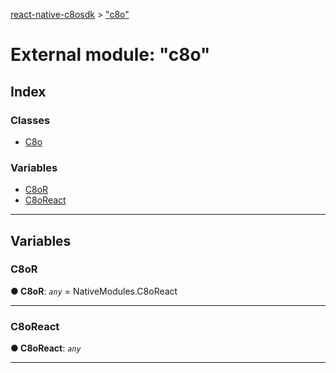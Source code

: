 [react-native-c8osdk](../README.md) > ["c8o"](../modules/_c8o_.md)

# External module: "c8o"

## Index

### Classes

* [C8o](../classes/_c8o_.c8o.md)

### Variables

* [C8oR](_c8o_.md#c8or)
* [C8oReact](_c8o_.md#c8oreact)

---

## Variables

<a id="c8or"></a>

###  C8oR

**● C8oR**: *`any`* =  NativeModules.C8oReact

___
<a id="c8oreact"></a>

###  C8oReact

**● C8oReact**: *`any`*

___

